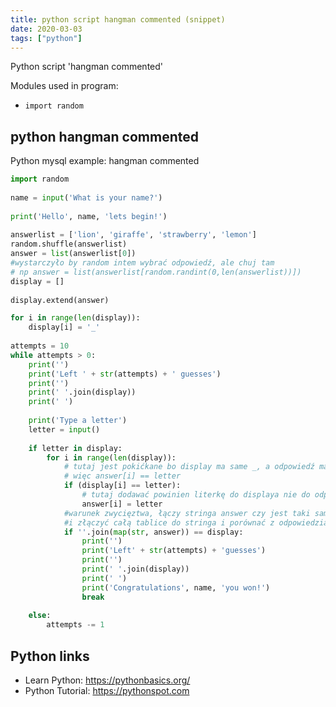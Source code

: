 ```yaml
---
title: python script hangman commented (snippet)
date: 2020-03-03
tags: ["python"]
---
```

Python script 'hangman commented'


Modules used in program: 
* `import random`

## python hangman commented

Python mysql example: hangman commented

```python
import random
 
name = input('What is your name?')
 
print('Hello', name, 'lets begin!')
 
answerlist = ['lion', 'giraffe', 'strawberry', 'lemon']
random.shuffle(answerlist)
answer = list(answerlist[0])
#wystarczyło by random intem wybrać odpowiedź, ale chuj tam
# np answer = list(answerlist[random.randint(0,len(answerlist))])
display = []
 
display.extend(answer)

for i in range(len(display)):
    display[i] = '_'
 
attempts = 10
while attempts > 0:
    print('')
    print('Left ' + str(attempts) + ' guesses')
    print('')
    print(' '.join(display))
    print(' ')
 
    print('Type a letter')
    letter = input()
 
    if letter in display:
        for i in range(len(display)):
            # tutaj jest pokićkane bo display ma same _, a odpowiedź ma odpowiedź 
            # więc answer[i] == letter
            if (display[i] == letter):
                # tutaj dodawać powinien literkę do displaya nie do odpowiedzi 
                answer[i] = letter
            #warunek zwycięztwa, łączy stringa answer czy jest taki sam jak lista display, a powinno być na odwrót 
            #i złączyć całą tablice do stringa i porównać z odpowiedzią 
            if ''.join(map(str, answer)) == display:
                print('')
                print('Left' + str(attempts) + 'guesses')
                print('')
                print(' '.join(display))
                print(' ')
                print('Congratulations', name, 'you won!')
                break
 
    else:
        attempts -= 1

```

## Python links

- Learn Python: https://pythonbasics.org/
- Python Tutorial: https://pythonspot.com
